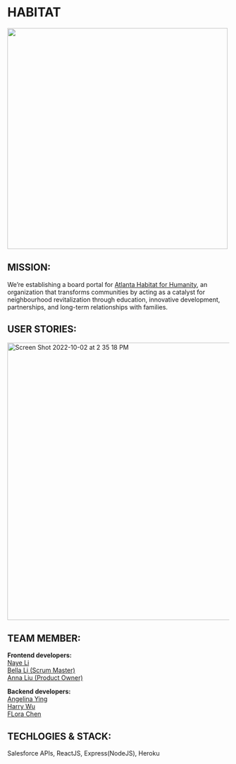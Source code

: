 # HABITAT
<img width="500" src="https://user-images.githubusercontent.com/97700939/193470605-e3c0c7a7-3d26-4ceb-ae91-bf85b5502910.png">


## MISSION:
We’re establishing a board portal for [Atlanta Habitat for Humanity](https://atlantahabitat.org/), an organization that transforms communities by acting as a catalyst for neighbourhood revitalization through education, innovative development, partnerships, and long-term relationships with families. 

## USER STORIES:
<img width="628" alt="Screen Shot 2022-10-02 at 2 35 18 PM" src="https://user-images.githubusercontent.com/97700939/193470327-b5399ae9-16c4-4f59-ba13-8a6838072a2a.png">
<br>

## TEAM MEMBER:
**Frontend developers:** <br>
[Naye Li](https://github.com/nayenotyet) <br>
[Bella Li (Scrum Master)](https://github.com/floatingtortoise) <br>
[Anna Liu (Product Owner)](https://github.com/annlwj)

**Backend developers:** <br>
[Angelina Ying](https://github.com/AngelinaYing) <br>
[Harry Wu](https://github.com/ywu496) <br>
[FLora Chen](https://github.com/Flora-Chen6)

## TECHLOGIES & STACK:
Salesforce APIs, ReactJS, Express(NodeJS), Heroku
